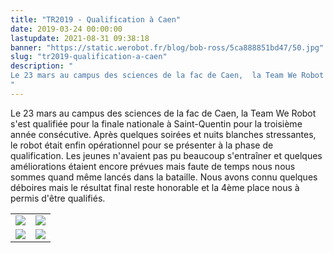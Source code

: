 ```yaml
---
title: "TR2019 - Qualification à Caen"
date: 2019-03-24 00:00:00
lastupdate: 2021-08-31 09:38:18
banner: "https://static.werobot.fr/blog/bob-ross/5ca888851bd47/50.jpg"
slug: "tr2019-qualification-a-caen"
description: " 
Le 23 mars au campus des sciences de la fac de Caen,  la Team We Robot s'est qualifiée pour la finale nationale à Saint-Quentin pour la troisième année consécutive.
"
---
```

Le 23 mars au campus des sciences de la fac de Caen,  la Team We Robot s'est qualifiée pour la finale nationale à Saint-Quentin pour la troisième année consécutive.
Après quelques soirées et nuits blanches stressantes, le robot était enfin opérationnel pour se présenter à la phase de qualification. Les jeunes n'avaient pas pu beaucoup s'entraîner et quelques améliorations étaient encore prévues mais faute de temps nous nous sommes quand même lancés dans la bataille.
Nous avons connu quelques déboires mais le résultat final reste honorable et la 4ème place nous à permis d'être qualifiés.
<div align="center">
<table>
<tr>
<td><img src="https://static.werobot.fr/blog/bob-ross/5ca8920fc7993/50.jpg"></td>
<td><img src="https://static.werobot.fr/blog/bob-ross/5ca8920cce588/50.jpg"></td>
</tr>
<tr>
<td><img src="https://static.werobot.fr/blog/bob-ross/5ca8920881e54/50.jpg"></td>
<td><img src="https://static.werobot.fr/blog/bob-ross/5ca89217998f1/50.jpg"></td>
</tr>
</table>
</div>
    